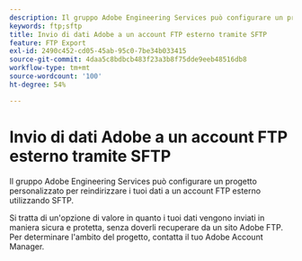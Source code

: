 ```yaml
---
description: Il gruppo Adobe Engineering Services può configurare un progetto personalizzato per reindirizzare i tuoi dati a un account FTP esterno utilizzando SFTP.
keywords: ftp;sftp
title: Invio di dati Adobe a un account FTP esterno tramite SFTP
feature: FTP Export
exl-id: 2490c452-cd05-45ab-95c0-7be34b033415
source-git-commit: 4daa5c8bdbcb483f23a3b8f75dde9eeb48516db8
workflow-type: tm+mt
source-wordcount: '100'
ht-degree: 54%

---
```


# Invio di dati Adobe a un account FTP esterno tramite SFTP

Il gruppo Adobe Engineering Services può configurare un progetto personalizzato per reindirizzare i tuoi dati a un account FTP esterno utilizzando SFTP.

Si tratta di un&#39;opzione di valore in quanto i tuoi dati vengono inviati in maniera sicura e protetta, senza doverli recuperare da un sito Adobe FTP. Per determinare l&#39;ambito del progetto, contatta il tuo Adobe Account Manager.
